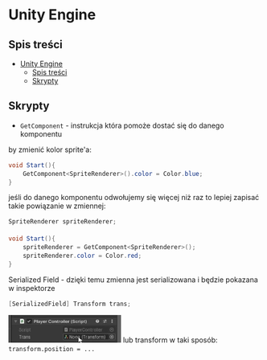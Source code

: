 # Unity Engine

## Spis treści
- [Unity Engine](#unity-engine)
  - [Spis treści](#spis-treści)
  - [Skrypty](#skrypty)


## Skrypty
 - `GetComponent` - instrukcja która pomoże dostać się do danego komponentu

by zmienić kolor sprite'a:
```c#
void Start(){
    GetComponent<SpriteRenderer>().color = Color.blue;
}
```
jeśli do danego komponentu odwołujemy się więcej niż raz to lepiej zapisać takie powiązanie w zmiennej:

```c#
SpriteRenderer spriteRenderer;

void Start(){
    spriteRenderer = GetComponent<SpriteRenderer>();
    spriteRenderer.color = Color.red;
}
```

Serialized Field - dzięki temu zmienna jest serializowana i będzie pokazana w inspektorze

```c#
[SerializedField] Transform trans;
```
![Inspektor](ss/serialField.png)
lub transform w taki sposób:
`transform.position = ...`